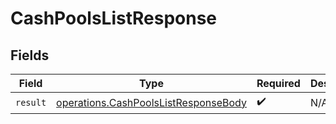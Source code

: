 # CashPoolsListResponse


## Fields

| Field                                                                                        | Type                                                                                         | Required                                                                                     | Description                                                                                  |
| -------------------------------------------------------------------------------------------- | -------------------------------------------------------------------------------------------- | -------------------------------------------------------------------------------------------- | -------------------------------------------------------------------------------------------- |
| `result`                                                                                     | [operations.CashPoolsListResponseBody](../../models/operations/cashpoolslistresponsebody.md) | :heavy_check_mark:                                                                           | N/A                                                                                          |